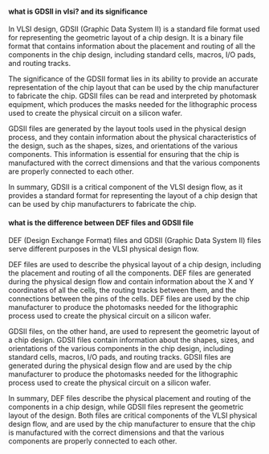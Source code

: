 #### what is GDSII in vlsi? and its significance

In VLSI design, GDSII (Graphic Data System II) is a standard file format used for representing the geometric layout of a chip design. It is a binary file format that contains information about the placement and routing of all the components in the chip design, including standard cells, macros, I/O pads, and routing tracks.

The significance of the GDSII format lies in its ability to provide an accurate representation of the chip layout that can be used by the chip manufacturer to fabricate the chip. GDSII files can be read and interpreted by photomask equipment, which produces the masks needed for the lithographic process used to create the physical circuit on a silicon wafer.

GDSII files are generated by the layout tools used in the physical design process, and they contain information about the physical characteristics of the design, such as the shapes, sizes, and orientations of the various components. This information is essential for ensuring that the chip is manufactured with the correct dimensions and that the various components are properly connected to each other.

In summary, GDSII is a critical component of the VLSI design flow, as it provides a standard format for representing the layout of a chip design that can be used by chip manufacturers to fabricate the chip.

#### what is the difference between DEF files and GDSII file

DEF (Design Exchange Format) files and GDSII (Graphic Data System II) files serve different purposes in the VLSI physical design flow.

DEF files are used to describe the physical layout of a chip design, including the placement and routing of all the components. DEF files are generated during the physical design flow and contain information about the X and Y coordinates of all the cells, the routing tracks between them, and the connections between the pins of the cells. DEF files are used by the chip manufacturer to produce the photomasks needed for the lithographic process used to create the physical circuit on a silicon wafer.

GDSII files, on the other hand, are used to represent the geometric layout of a chip design. GDSII files contain information about the shapes, sizes, and orientations of the various components in the chip design, including standard cells, macros, I/O pads, and routing tracks. GDSII files are generated during the physical design flow and are used by the chip manufacturer to produce the photomasks needed for the lithographic process used to create the physical circuit on a silicon wafer.

In summary, DEF files describe the physical placement and routing of the components in a chip design, while GDSII files represent the geometric layout of the design. Both files are critical components of the VLSI physical design flow, and are used by the chip manufacturer to ensure that the chip is manufactured with the correct dimensions and that the various components are properly connected to each other.
